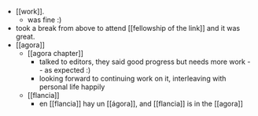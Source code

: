 - [[work]].
  - was fine :)
- took a break from above to attend [[fellowship of the link]] and it was great.
- [[agora]]
  - [[agora chapter]]
    - talked to editors, they said good progress but needs more work -- as expected :)
    - looking forward to continuing work on it, interleaving with personal life happily
  - [[flancia]]
    - en [[flancia]] hay un [[ágora]], and [[flancia]] is in the [[agora]]
